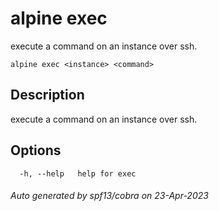 # alpine exec

execute a command on an instance over ssh.

```
alpine exec <instance> <command>
```

## Description

execute a command on an instance over ssh.

## Options

```
  -h, --help   help for exec
```

###### Auto generated by spf13/cobra on 23-Apr-2023

